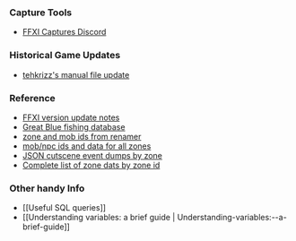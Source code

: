 ###  Capture Tools 
* [FFXI Captures Discord](https://discord.gg/cJEpmGc)

###  Historical Game Updates
* [tehkrizz's manual file update](http://tehkrizz.net/FFXI/downloads.php)

### Reference
- [FFXI version update notes](https://www.bg-wiki.com/bg/Category:Update_History)
- [Great Blue fishing database](https://www.great-blue.jp/?lng=en)
- [zone and mob ids from renamer](https://github.com/TeoTwawki/renamer/blob/master/example%20lists/sample.lua#L787) 
- [mob/npc ids and data for all zones](https://github.com/KnowOne134/NPC-MOB-Logger/tree/master/npclogger/Tables)
- [JSON cutscene event dumps by zone](https://github.com/KnowOne134/FFXI_Events)
- [Complete list of zone dats by zone id](https://www.reddit.com/r/ffximodding/comments/9ndg2d/complete_list_of_zone_dats_by_zone_id/)

### Other handy Info
- [[Useful SQL queries]]
- [[Understanding variables: a brief guide | Understanding-variables:--a-brief-guide]]